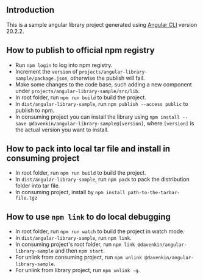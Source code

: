 ## Introduction

This is a sample angular library project generated using [Angular CLI](https://github.com/angular/angular-cli) version 20.2.2.

## How to publish to official npm registry 

- Run `npm login` to log into npm registry.
- Increment the `version` of `projects/angular-library-sample/package.json`, otherwise the publish will fail.
- Make some changes to the code base, such adding a new component under `projects/angular-library-sample/src/lib`.
- In root folder, run `npm run build` to build the project.
- In `dist/angular-library-sample`, run `npm publish --access public` to publish to npm.
- In consuming project you can install the library using `npm install --save @davenkin/angular-library-sample@[version]`, where `[version]` is the actual version you want to install.


## How to pack into local tar file and install in consuming project
- In root folder, run `npm run build` to build the project.
- In `dist/angular-library-sample`, run `npm pack` to pack the distribution folder into tar file.
- In consuming project, install by `npm install path-to-the-tarbar-file.tgz`


## How to use `npm link` to do local debugging
- In root folder, run `npm run watch` to build the project in watch mode.
- In `dist/angular-library-sample`, run `npm link`.
- In consuming project's root folder, run `npm link @davenkin/angular-library-sample` and then `npm start`.
- For unlink from consuming project, run `npm unlink @davenkin/angular-library-sample`.
- For unlink from library project, run `npm unlink -g`.
